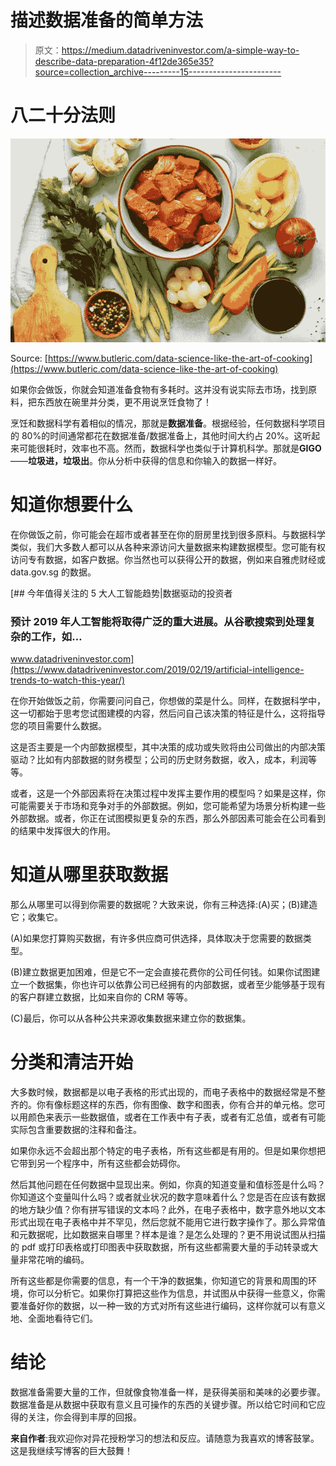 # 描述数据准备的简单方法

> 原文：<https://medium.datadriveninvestor.com/a-simple-way-to-describe-data-preparation-4f12de365e35?source=collection_archive---------15----------------------->

# 八二十分法则

![](img/714e3844b411156a58fb203dabe87944.png)

Source: [https://www.butleric.com/data-science-like-the-art-of-cooking](https://www.butleric.com/data-science-like-the-art-of-cooking)

如果你会做饭，你就会知道准备食物有多耗时。这并没有说实际去市场，找到原料，把东西放在碗里并分类，更不用说烹饪食物了！

烹饪和数据科学有着相似的情况，那就是**数据准备**。根据经验，任何数据科学项目的 80%的时间通常都花在数据准备/数据准备上，其他时间大约占 20%。这听起来可能很耗时，效率也不高。然而，数据科学也类似于计算机科学。那就是**GIGO**——**垃圾进，垃圾出**。你从分析中获得的信息和你输入的数据一样好。

# 知道你想要什么

在你做饭之前，你可能会在超市或者甚至在你的厨房里找到很多原料。与数据科学类似，我们大多数人都可以从各种来源访问大量数据来构建数据模型。您可能有权访问专有数据，如客户数据。你当然也可以获得公开的数据，例如来自雅虎财经或 data.gov.sg 的数据。

[](https://www.datadriveninvestor.com/2019/02/19/artificial-intelligence-trends-to-watch-this-year/) [## 今年值得关注的 5 大人工智能趋势|数据驱动的投资者

### 预计 2019 年人工智能将取得广泛的重大进展。从谷歌搜索到处理复杂的工作，如…

www.datadriveninvestor.com](https://www.datadriveninvestor.com/2019/02/19/artificial-intelligence-trends-to-watch-this-year/) 

在你开始做饭之前，你需要问问自己，你想做的菜是什么。同样，在数据科学中，这一切都始于思考您试图建模的内容，然后问自己该决策的特征是什么，这将指导您的项目需要什么数据。

这是否主要是一个内部数据模型，其中决策的成功或失败将由公司做出的内部决策驱动？比如有内部数据的财务模型；公司的历史财务数据，收入，成本，利润等等。

或者，这是一个外部因素将在决策过程中发挥主要作用的模型吗？如果是这样，你可能需要关于市场和竞争对手的外部数据。例如，您可能希望为场景分析构建一些外部数据。或者，你正在试图模拟更复杂的东西，那么外部因素可能会在公司看到的结果中发挥很大的作用。

# 知道从哪里获取数据

那么从哪里可以得到你需要的数据呢？大致来说，你有三种选择:(A)买；(B)建造它；收集它。

(A)如果您打算购买数据，有许多供应商可供选择，具体取决于您需要的数据类型。

(B)建立数据更加困难，但是它不一定会直接花费你的公司任何钱。如果你试图建立一个数据集，你也许可以依靠公司已经拥有的内部数据，或者至少能够基于现有的客户群建立数据，比如来自你的 CRM 等等。

(C)最后，你可以从各种公共来源收集数据来建立你的数据集。

# 分类和清洁开始

大多数时候，数据都是以电子表格的形式出现的，而电子表格中的数据经常是不整齐的。你有像标题这样的东西，你有图像、数字和图表，你有合并的单元格。您可以用颜色来表示一些数据值，或者在工作表中有子表，或者有汇总值，或者有可能实际包含重要数据的注释和备注。

如果你永远不会超出那个特定的电子表格，所有这些都是有用的。但是如果你想把它带到另一个程序中，所有这些都会妨碍你。

然后其他问题在任何数据中显现出来。例如，你真的知道变量和值标签是什么吗？你知道这个变量叫什么吗？或者就业状况的数字意味着什么？您是否在应该有数据的地方缺少值？你有拼写错误的文本吗？此外，在电子表格中，数字意外地以文本形式出现在电子表格中并不罕见，然后您就不能用它进行数字操作了。那么异常值和元数据呢，比如数据来自哪里？样本是谁？是怎么处理的？更不用说试图从扫描的 pdf 或打印表格或打印图表中获取数据，所有这些都需要大量的手动转录或大量非常花哨的编码。

所有这些都是你需要的信息，有一个干净的数据集，你知道它的背景和周围的环境，你可以分析它。如果你打算把这些作为信息，并试图从中获得一些意义，你需要准备好你的数据，以一种一致的方式对所有这些进行编码，这样你就可以有意义地、全面地看待它们。

# 结论

数据准备需要大量的工作，但就像食物准备一样，是获得美丽和美味的必要步骤。数据准备是从数据中获取有意义且可操作的东西的关键步骤。所以给它时间和它应得的关注，你会得到丰厚的回报。

**来自作者**:我欢迎你对异花授粉学习的想法和反应。请随意为我喜欢的博客鼓掌。这是我继续写博客的巨大鼓舞！